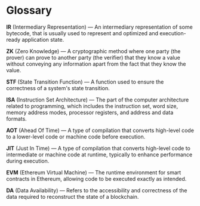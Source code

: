 # Glossary

**IR** (Intermediary Representation) — An intermediary representation of some bytecode, that is usually used to
represent and optimized and execution-ready application state.

**ZK** (Zero Knowledge) — A cryptographic method where one party (the prover) can prove to another party (the verifier)
that they know a value without conveying any information apart from the fact that they know the value.

**STF** (State Transition Function) — A function used to ensure the correctness of a system's state transition.

**ISA** (Instruction Set Architecture) — The part of the computer architecture related to programming, which includes
the instruction set, word size, memory address modes, processor registers, and address and data formats.

**AOT** (Ahead Of Time) — A type of compilation that converts high-level code to a lower-level code or machine code
before execution.

**JIT** (Just In Time) — A type of compilation that converts high-level code to intermediate or machine code at runtime,
typically to enhance performance during execution.

**EVM** (Ethereum Virtual Machine) — The runtime environment for smart contracts in Ethereum, allowing code to be
executed exactly as intended.

**DA** (Data Availability) — Refers to the accessibility and correctness of the data required to reconstruct the state
of a blockchain.